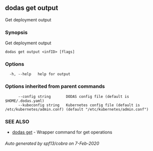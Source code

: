 ## dodas get output

Get deployment output

### Synopsis

Get deployment output

```
dodas get output <infID> [flags]
```

### Options

```
  -h, --help   help for output
```

### Options inherited from parent commands

```
      --config string       DODAS config file (default is $HOME/.dodas.yaml)
      --kubeconfig string   Kubernetes config file (default is /etc/kubernetes/admin.conf) (default "/etc/kubernetes/admin.conf")
```

### SEE ALSO

* [dodas get](dodas_get.md)	 - Wrapper command for get operations

###### Auto generated by spf13/cobra on 7-Feb-2020
